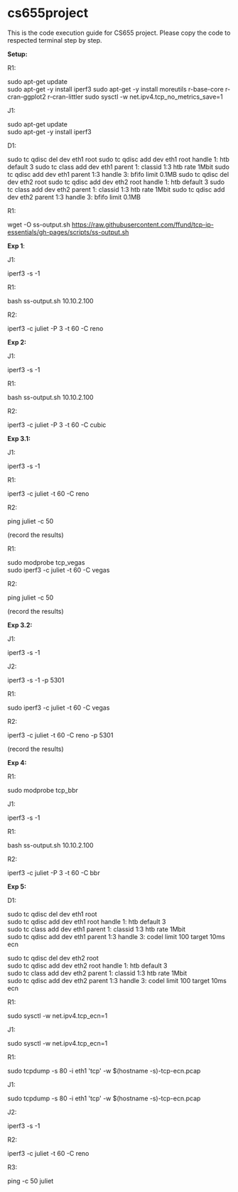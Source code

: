 # cs655project


This is the code execution guide for CS655 project. Please copy the code to respected terminal step by step.

**Setup:**

R1:

sudo apt-get update  
sudo apt-get -y install iperf3 
sudo apt-get -y install moreutils r-base-core r-cran-ggplot2 r-cran-littler
sudo sysctl -w net.ipv4.tcp_no_metrics_save=1

J1:

sudo apt-get update  
sudo apt-get -y install iperf3

D1:

sudo tc qdisc del dev eth1 root
sudo tc qdisc add dev eth1 root handle 1: htb default 3
sudo tc class add dev eth1 parent 1: classid 1:3 htb rate 1Mbit
sudo tc qdisc add dev eth1 parent 1:3 handle 3: bfifo limit 0.1MB
sudo tc qdisc del dev eth2 root
sudo tc qdisc add dev eth2 root handle 1: htb default 3
sudo tc class add dev eth2 parent 1: classid 1:3 htb rate 1Mbit
sudo tc qdisc add dev eth2 parent 1:3 handle 3: bfifo limit 0.1MB

R1:

wget -O ss-output.sh https://raw.githubusercontent.com/ffund/tcp-ip-essentials/gh-pages/scripts/ss-output.sh

**Exp 1**:

J1: 

iperf3 -s -1

R1:

bash ss-output.sh 10.10.2.100  

R2:

iperf3 -c juliet -P 3 -t 60 -C reno 

**Exp 2:**

J1: 

iperf3 -s -1

R1:

bash ss-output.sh 10.10.2.100  

R2:

iperf3 -c juliet -P 3 -t 60 -C cubic

**Exp 3.1:**

J1: 

iperf3 -s -1

R1:

iperf3 -c juliet -t 60 -C reno

R2:

ping juliet -c 50 

(record the results)

R1:

sudo modprobe tcp_vegas  
sudo iperf3 -c juliet -t 60 -C vegas

R2:

ping juliet -c 50

(record the results)

**Exp 3.2:**

J1: 

iperf3 -s -1

J2:

iperf3 -s -1 -p 5301

R1:

sudo iperf3 -c juliet -t 60 -C vegas 

R2:

iperf3 -c juliet -t 60 -C reno -p 5301

(record the results)

**Exp 4:** 

R1:

sudo modprobe tcp_bbr

J1: 

iperf3 -s -1

R1:

bash ss-output.sh 10.10.2.100  

R2:

iperf3 -c juliet -P 3 -t 60 -C bbr

**Exp 5:**

D1: 

sudo tc qdisc del dev eth1 root  
sudo tc qdisc add dev eth1 root handle 1: htb default 3  
sudo tc class add dev eth1 parent 1: classid 1:3 htb rate 1Mbit  
sudo tc qdisc add dev eth1 parent 1:3 handle 3:  codel limit 100 target 10ms ecn

sudo tc qdisc del dev eth2 root  
sudo tc qdisc add dev eth2 root handle 1: htb default 3  
sudo tc class add dev eth2 parent 1: classid 1:3 htb rate 1Mbit  
sudo tc qdisc add dev eth2 parent 1:3 handle 3:  codel limit 100 target 10ms ecn

R1:

sudo sysctl -w net.ipv4.tcp_ecn=1 

J1:

sudo sysctl -w net.ipv4.tcp_ecn=1 

R1:

sudo tcpdump -s 80 -i eth1 'tcp' -w $(hostname -s)-tcp-ecn.pcap  

J1:

sudo tcpdump -s 80 -i eth1 'tcp' -w $(hostname -s)-tcp-ecn.pcap

J2:

iperf3 -s -1 

R2:

iperf3 -c juliet -t 60 -C reno  

R3:

ping -c 50 juliet
